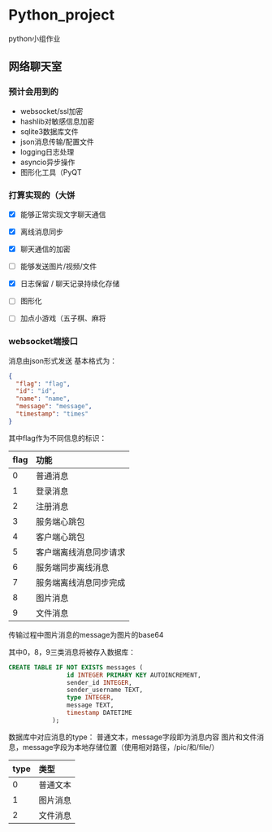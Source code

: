 # Python_project
python小组作业

## 网络聊天室

### 预计会用到的

- websocket/ssl加密
- hashlib对敏感信息加密
- sqlite3数据库文件
- json消息传输/配置文件
- logging日志处理
- asyncio异步操作
- 图形化工具（PyQT

### 打算实现的（大饼

- [x] 能够正常实现文字聊天通信
- [x] 离线消息同步
- [x] 聊天通信的加密
- [ ] 能够发送图片/视频/文件
- [x] 日志保留 / 聊天记录持续化存储
- [ ] 图形化
- [ ] 加点小游戏（五子棋、麻将



### websocket端接口
消息由json形式发送
基本格式为：
```json
{
  "flag": "flag",
  "id": "id",
  "name": "name",
  "message": "message",
  "timestamp": "times"
}
```
其中flag作为不同信息的标识：

| flag | 功能          |
|:-----|:------------|
| 0    | 普通消息        |
| 1    | 登录消息        |
| 2    | 注册消息        |
| 3    | 服务端心跳包      |
| 4    | 客户端心跳包      |
| 5    | 客户端离线消息同步请求 |
| 6    | 服务端同步离线消息   |
| 7    | 服务端离线消息同步完成 |
| 8    | 图片消息        |
| 9    | 文件消息        |

传输过程中图片消息的message为图片的base64

其中0，8，9三类消息将被存入数据库：
```sql
CREATE TABLE IF NOT EXISTS messages (
                id INTEGER PRIMARY KEY AUTOINCREMENT,
                sender_id INTEGER,
                sender_username TEXT,
                type INTEGER,
                message TEXT,
                timestamp DATETIME
            );
```
数据库中对应消息的type：
普通文本，message字段即为消息内容
图片和文件消息，message字段为本地存储位置（使用相对路径，/pic/和/file/）

| type | 类型   |
|:-----|:-----|
| 0    | 普通文本 |
| 1    | 图片消息 |
| 2    | 文件消息 |
